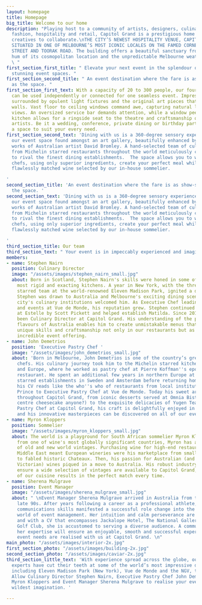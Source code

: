 ```yaml
---
layout: homepage
title: Homepage
big_title: Welcome to our home
description: "Playing host to a community of artists, designers, culinary experts,
  fashion, hospitality and retail, Capitol Grand is a prestigious home for like-minded
  creatives to collaborate.\nTHE CITY’S NEWEST HOSPITALITY VENUE, CAPITOL GRAND, IS
  SITUATED IN ONE OF MELBOURNE’S MOST ICONIC LOCALES ON THE FAMED CORNER OF CHAPEL
  STREET AND TOORAK ROAD. The building offers a beautiful sanctuary from the busy
  hum of its cosmopolitan location and the unpredictable Melbourne weather outside.
  \ "
first_section_first_title: " Elevate your next event in the splendour of Capitol Grand’s
  stunning event spaces. "
first_section_second_title: " An event destination where the fare is as show-stopping
  as the space. "
first_section_first_text: With a capacity of 20 to 300 people, our four distinct spaces
  can be used independently or connected for one seamless event. Impress your guests
  surrounded by opulent light fixtures and the original art pieces that adorn our
  walls. Vast floor to ceiling windows command awe, capturing natural light and uninterrupted
  views. An oversized service bar demands attention, while a window peering into the
  kitchen allows for a ringside seat to the theatre and craftsmanship of our culinary
  artists. Be it a wedding, conference, private dining or birthday party; we have
  a space to suit your every need.
first_section_second_text: 'Dining with us is a 360-degree sensory experience. Discover
  our event space found amongst an art gallery, beautifully enhanced by the innovative
  works of Australian artist David Bromley. A hand-selected team of culinary experts
  from Michelin starred restaurants throughout the world meticulously curate menus
  to rival the finest dining establishments.  The space allows you to watch as our
  chefs, using only superior ingredients, create your perfect meal while you sip on
  flawlessly matched wine selected by our in-house sommelier.

'
second_section_title: 'An event destination where the fare is as show-stopping as
  the space. '
second_section_text: 'Dining with us is a 360-degree sensory experience. Discover
  our event space found amongst an art gallery, beautifully enhanced by the innovative
  works of Australian artist David Bromley. A hand-selected team of culinary experts
  from Michelin starred restaurants throughout the world meticulously curate menus
  to rival the finest dining establishments.  The space allows you to watch as our
  chefs, using only superior ingredients, create your perfect meal while you sip on
  flawlessly matched wine selected by our in-house sommelier.

'
third_section_title: Our team
third_section_text: " Your event is in impeccably experienced and imaginative hands. "
members:
- name: Stephen Nairn
  position: Culinary Director
  image: "/assets/images/stephen_nairn_small.jpg"
  about: Born in Scotland, Stephen Nairn's skills were honed in some of the country's
    most rigid and exacting kitchens. A year in New York, with the three Michelin
    starred team at the world-renowned Eleven Madison Park, ignited a desire to travel.
    Stephen was drawn to Australia and Melbourne's exciting dining scene, where the
    city's culinary institutions welcomed him. As Executive Chef leading the kitchen
    and events at Vue de Monde, his reputation grew. Stephen continued his journey
    at Estelle by Scott Pickett and helped establish Matilda. Since 2018 Stephen has
    been Culinary Director at Capitol Grand. His understanding of the produce and
    flavours of Australia enables him to create unmistakable menus that showcase his
    unique skills and craftsmanship not only in our restaurants but as part of our
    incredible event offering.
- name: John Demetrios
  position: 'Executive Pastry Chef '
  image: "/assets/images/john_demetrios_small.jpg"
  about: 'Born in Melbourne, John Demetrios is one of the country’s greatest pastry
    chefs. His culinary journey took him to the Michelin starred kitchens of London
    and Europe, where he worked as pastry chef at Pierre Koffman''s eponymous Knightsbridge
    restaurant. He spent an additional few years in northern Europe at two Michelin
    starred establishments in Sweden and Amsterdam before returning home. In Australia,
    his CV reads like the who''s who of restaurants from local institution Circa The
    Prince to Executive Pastry Chef at Vue de Monde. Today his sweet art can be tasted
    throughout Capitol Grand, from iconic desserts served at Omnia Bistro & Bar (liquid
    centre cheesecake anyone?) to the exquisite delicacies of Yugen Tea Bar. As Executive
    Pastry Chef at Capitol Grand, his craft is delightfully enjoyed in our restaurants,
    and his innovative masterpieces can be discovered on all of our event menus. '
- name: Myron Kloppers
  position: Sommelier
  image: "/assets/images/myron_kloppers_small.jpg"
  about: The world is a playground for South African sommelier Myron Kloppers. Hailing
    from one of wine's most globally significant countries, Myron has a unique understanding
    of old and new world vintages. Purchasing wine for high-end restaurants in the
    Middle East meant European wineries were his marketplace from small boutique producers
    to fabled historic Chateaux. Then, his passion for Australian (and most notably
    Victorian) wines piqued in a move to Australia. His robust industry relationships
    ensure a wide selection of vintages are available to Capitol Grand, and his understanding
    of our cuisine results in the perfect match every time.
- name: Sherena Mulgrave
  position: Event Manager
  image: "/assets/images/sherena_mulgrave_small.jpg"
  about: " \nEvent Manager Sherena Mulgrave arrived in Australia from the UK in the
    late 90s. After years following a career as a professional athlete, her excellent
    communications skills manifested a successful role change into the fast-paced
    world of event management. Her intuition and calm perseverance are legendary,
    and with a CV that encompasses Jackalope Hotel, The National Gallery and Sandhurst
    Golf Club, she is accustomed to serving a diverse audience. A communication professional,
    her expertise will ensure an enjoyable, smooth and successful experience as your
    event needs are realised with us at Capitol Grand. \n"
main_photo: "/assets/images/interior-2x.jpg"
first_section_photo: "/assets/images/building-2x.jpg"
second_section_photo: "/assets/images/caviar-2x.jpg"
third_section_little_text: 'With experience spread across the globe, our team of culinary
  experts have cut their teeth at some of the world’s most impressive dining establishments,
  including Eleven Madison Park (New York), Vue de Monde and the NGV, to name a few.
  Allow Culinary Director Stephen Nairn, Executive Pastry Chef John Demetrios, Sommelier
  Myron Kloppers and Event Manager Sherena Mulgrave to realise your event beyond your
  wildest imagination. '

---
```

